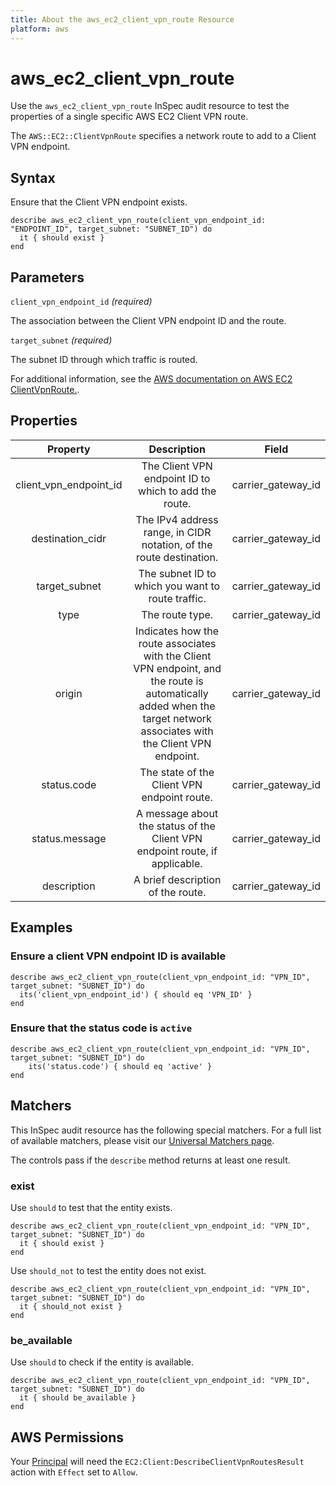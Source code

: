 ```yaml
---
title: About the aws_ec2_client_vpn_route Resource
platform: aws
---
```


# aws_ec2_client_vpn_route

Use the `aws_ec2_client_vpn_route` InSpec audit resource to test the properties of a single specific AWS EC2 Client VPN route.

The `AWS::EC2::ClientVpnRoute` specifies a network route to add to a Client VPN endpoint.

## Syntax

Ensure that the Client VPN endpoint exists.

    describe aws_ec2_client_vpn_route(client_vpn_endpoint_id: "ENDPOINT_ID", target_subnet: "SUBNET_ID") do
      it { should exist }
    end

## Parameters

`client_vpn_endpoint_id` _(required)_

The association between the Client VPN endpoint ID and the route.

`target_subnet` _(required)_

The subnet ID through which traffic is routed.

For additional information, see the [AWS documentation on AWS EC2 ClientVpnRoute.](https://docs.aws.amazon.com/AWSCloudFormation/latest/UserGuide/aws-resource-ec2-clientvpnroute.html).

## Properties

| Property               | Description                                                           | Field              |
| :--------------------: | :-------------------------------------------------------------------: | :----------------: |
| client_vpn_endpoint_id | The Client VPN endpoint ID to which to add the route.                 | carrier_gateway_id |
| destination_cidr       | The IPv4 address range, in CIDR notation, of the route destination.   | carrier_gateway_id |
| target_subnet          | The subnet ID to which you want to route traffic.                     | carrier_gateway_id |
| type                   | The route type.                                                       | carrier_gateway_id |
| origin                 | Indicates how the route associates with the Client VPN endpoint, and the route is automatically added when the target network associates with the Client VPN endpoint. | carrier_gateway_id |
| status.code            | The state of the Client VPN endpoint route.                           | carrier_gateway_id |
| status.message         | A message about the status of the Client VPN endpoint route, if applicable. | carrier_gateway_id |
| description            | A brief description of the route.                                     | carrier_gateway_id |

## Examples

### Ensure a client VPN endpoint ID is available

    describe aws_ec2_client_vpn_route(client_vpn_endpoint_id: "VPN_ID", target_subnet: "SUBNET_ID") do
      its('client_vpn_endpoint_id') { should eq 'VPN_ID' }
    end

### Ensure that the status code is `active`

    describe aws_ec2_client_vpn_route(client_vpn_endpoint_id: "VPN_ID", target_subnet: "SUBNET_ID") do
        its('status.code') { should eq 'active' }
    end

## Matchers

This InSpec audit resource has the following special matchers. For a full list of available matchers, please visit our [Universal Matchers page](https://www.inspec.io/docs/reference/matchers/).

The controls pass if the `describe` method returns at least one result.

### exist

Use `should` to test that the entity exists.

    describe aws_ec2_client_vpn_route(client_vpn_endpoint_id: "VPN_ID", target_subnet: "SUBNET_ID") do
      it { should exist }
    end

Use `should_not` to test the entity does not exist.

    describe aws_ec2_client_vpn_route(client_vpn_endpoint_id: "VPN_ID", target_subnet: "SUBNET_ID") do
      it { should_not exist }
    end

### be_available

Use `should` to check if the entity is available.

    describe aws_ec2_client_vpn_route(client_vpn_endpoint_id: "VPN_ID", target_subnet: "SUBNET_ID") do
      it { should be_available }
    end

## AWS Permissions

Your [Principal](https://docs.aws.amazon.com/IAM/latest/UserGuide/intro-structure.html#intro-structure-principal) will need the `EC2:Client:DescribeClientVpnRoutesResult` action with `Effect` set to `Allow`.
